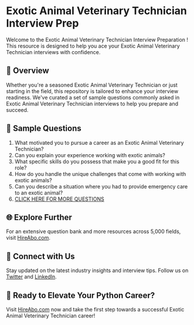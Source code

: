 # Exotic Animal Veterinary Technician Interview Prep

Welcome to the Exotic Animal Veterinary Technician Interview Preparation ! This resource is designed to help you ace your Exotic Animal Veterinary Technician interviews with confidence.

## 🚀 Overview

Whether you're a seasoned Exotic Animal Veterinary Technician or just starting in the field, this repository is tailored to enhance your interview readiness. We've curated a set of sample questions commonly asked in Exotic Animal Veterinary Technician interviews to help you prepare and succeed.

## 📝 Sample Questions

1. What motivated you to pursue a career as an Exotic Animal Veterinary Technician?
2. Can you explain your experience working with exotic animals?
3. What specific skills do you possess that make you a good fit for this role?
4. How do you handle the unique challenges that come with working with exotic animals?
5. Can you describe a situation where you had to provide emergency care to an exotic animal?
6. [CLICK HERE FOR MORE QUESTIONS](https://hireabo.com/job/24_1_11/Exotic%20Animal%20Veterinary%20Technician)

## 🌐 Explore Further

For an extensive question bank and more resources across 5,000 fields, visit [HireAbo.com](https://www.hireabo.com).

## 📱 Connect with Us

Stay updated on the latest industry insights and interview tips. Follow us on [Twitter](https://twitter.com/hireabo) and [LinkedIn](https://www.linkedin.com/in/hire-abo-3609972a8/).

## 🚀 Ready to Elevate Your Python Career?

Visit [HireAbo.com](https://www.hireabo.com) now and take the first step towards a successful Exotic Animal Veterinary Technician career!